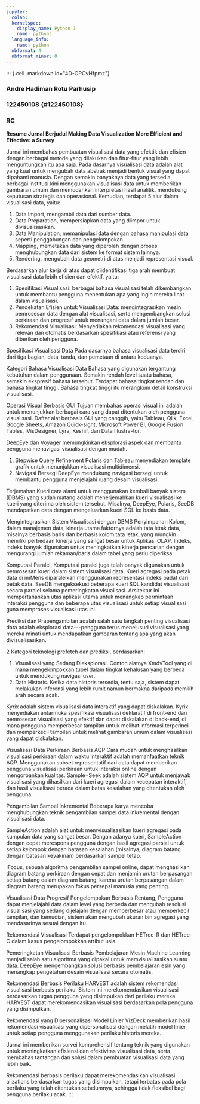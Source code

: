```yaml
---
jupyter:
  colab:
  kernelspec:
    display_name: Python 3
    name: python3
  language_info:
    name: python
  nbformat: 4
  nbformat_minor: 0
---
```


::: {.cell .markdown id="4D-OPCvHfpmz"}
### Andre Hadiman Rotu Parhusip

### 122450108 {#122450108}

### RC

**Resume Jurnal Berjudul Making Data Visualization More Efficient and
Effective: a Survey**

Jurnal ini membahas pembuatan visualisasi data yang efektik dan efisien
dengan berbagai metode yang dilakukan dan fitur-fitur yang lebih
menguntungkan itu apa saja. Pada dasarnya visualisasi data adalah alat
yang kuat untuk mengubah data abstrak menjadi bentuk visual yang dapat
dipahami manusia. Dengan semakin banyaknya data yang tersedia, berbagai
institusi kini menggunakan visualisasi data untuk memberikan gambaran
umum dan memudahkan interpretasi hasil analitik, mendukung keputusan
strategis dan operasional. Kemudian, terdapat 5 alur dalam visualisasi
data, yaitu:

1.  Data Import, mengambil data dari sumber data.
2.  Data Preparation, mempersiapkan data yang diimpor untuk
    divisualisasikan.
3.  Data Manipulation, memanipulasi data dengan bahasa manipulasi data
    seperti penggabungan dan pengelompokan.
4.  Mapping, memetakan data yang diperoleh dengan proses menghubungkan
    data dari sistem ke format sistem lainnya.
5.  Rendering, mengubah data geometri di atas menjadi representasi
    visual.

Berdasarkan alur kerja di atas dapat diidentifikasi tiga arah membuat
visualisasi data lebih efisien dan efektif, yaitu:

1.  Spesifikasi Visualisasi: berbagai bahasa visualisasi telah
    dikembangkan untuk membantu pengguna menentukan apa yang ingin
    mereka lihat dalam visualisasi.
2.  Pendekatan Efisien untuk Visualisasi Data: mengintegrasikan mesin
    pemrosesan data dengan alat visualisasi, serta mengembangkan solusi
    perkiraan dan progresif untuk menangani data dalam jumlah besar.
3.  Rekomendasi Visualisasi: Menyediakan rekomendasi visualisasi yang
    relevan dan otomatis berdasarkan spesifikasi atau referensi yang
    diberikan oleh pengguna.

Spesifikasi Visualisasi Data Pada dasarnya bahasa visualisasi data
terdiri dari tiga bagian, data, tanda, dan pemetaan di antara keduanya.

Kategori Bahasa Visualisasi Data Bahasa yang digunakan tergantung
kebutuhan dalam penggunaan. Semakin rendah level suatu bahasa, semakin
ekspresif bahasa tersebut. Terdapat bahasa tingkat rendah dan bahasa
tingkat tinggi. Bahasa tingkat tinggi itu merangkum detail konstruksi
visualisasi.

Operasi Visual Berbasis GUI Tujuan membahas operasi visual ini adalah
untuk menunjukkan berbagai cara yang dapat ditentukan oleh pengguna
visualisasi. Daftar alat berbasis GUI yang canggih, yaitu Tableau, Qlik,
Excel, Google Sheets, Amazon Quick-sight, Microsoft Power BI, Google
Fusion Tables, iVisDesigner, Lyra, Keshif, dan Data Illustra-tor.

DeepEye dan Voyager memungkinkan eksplorasi aspek dan membantu pengguna
menavigasi visualisasi dengan mudah.

1.  Stepwise Query Refinement Polaris dan Tableau menyediakan template
    grafik untuk menunjukkan visualisasi multidimensi.
2.  Navigasi Bersegi DeepEye mendukung navigasi bersegi untuk membantu
    pengguna menjelajahi ruang desain visualisasi.

Terjemahan Kueri cara alami untuk menggunakan kembali banyak sistem
(DBMS) yang sudah matang adalah menerjemahkan kueri visualisasi ke kueri
yang diterima oleh sistem tersebut. Misalnya, DeepEye, Polaris, SeeDB
mendapatkan data dengan mengeluarkan kueri SQL ke basis data.

Mengintegrasikan Sistem Visualisasi dengan DBMS Penyimpanan Kolom, dalam
manajemen data, kinerja utama faktornya adalah tata letak data, misalnya
berbasis baris dan berbasis kolom tata letak, yang mungkin memiliki
perbedaan kinerja yang sangat besar untuk Aplikasi OLAP. Indeks, indeks
banyak digunakan untuk meningkatkan kinerja pencarian dengan mengurangi
jumlah rekaman/baris dalam tabel yang perlu diperiksa.

Komputasi Paralel, Komputasi paralel juga telah banyak digunakan untuk
pemrosesan kueri dalam sistem visualisasi data. Kueri agregasi pada
petak data di imMens diparalelkan menggunakan representasi indeks padat
dari petak data. SeeDB mengeksekusi beberapa kueri SQL kandidat
visualisasi secara paralel selama pemeringkatan visualisasi. Arsitektur
ini mempertahankan utas aplikasi utama untuk menangkap permintaan
interaksi pengguna dan beberapa utas visualisasi untuk setiap
visualisasi guna memproses visualisasi utas ini.

Prediksi dan Prapengambilan adalah salah satu langkah penting
visualisasi data adalah eksplorasi data---pengguna terus menelusuri
visualisasi yang mereka minati untuk mendapatkan gambaran tentang apa
yang akan divisualisasikan.

2 Kategori teknologi prefetch dan prediksi, berdasarkan:

1.  Visualisasi yang Sedang Dieksplorasi. Contoh alatnya XmdvTool yang
    di mana mengelompokkan tupel dalam tingkat kehalusan yang berbeda
    untuk mendukung navigasi user.
2.  Data Historis. Ketika data historis tersedia, tentu saja, sistem
    dapat melakukan inferensi yang lebih rumit namun bermakna daripada
    memilih arah secara acak.

Kyrix adalah sistem visualisasi data interaktif yang dapat diskalakan.
Kyrix menyediakan antarmuka spesifikasi visualisasi deklaratif di
front-end dan pemrosesan visualisasi yang efektif dan dapat diskalakan
di back-end, di mana pengguna memperbesar tampilan untuk melihat
informasi terperinci dan memperkecil tampilan untuk melihat gambaran
umum dalam visualisasi yang dapat diskalakan.

Visualisasi Data Perkiraan Berbasis AQP Cara mudah untuk menghasilkan
visualisasi perkiraan dalam waktu interaktif adalah memanfaatkan teknik
AQP. Menggunakan subset representatif dari data dapat memberikan
pengguna visualisasi perkiraan untuk interaksi online dengan
mengorbankan kualitas. Sample+Seek adalah sistem AQP untuk menjawab
visualisasi yang dihasilkan dari kueri agregasi dalam kecepatan
interaktif, dan hasil visualisasi berada dalam batas kesalahan yang
ditentukan oleh pengguna.

Pengambilan Sampel Inkremental Beberapa karya mencoba menghubungkan
teknik pengambilan sampel data inkremental dengan visualisasi data.

SampleAction adalah alat untuk memvisualisasikan kueri agregasi pada
kumpulan data yang sangat besar. Dengan adanya kueri, SampleAction
dengan cepat merespons pengguna dengan hasil agregasi parsial untuk
setiap kelompok dengan batasan kesalahan (misalnya, diagram batang
dengan batasan keyakinan) berdasarkan sampel tetap.

IFocus, sebuah algoritma pengambilan sampel online, dapat menghasilkan
diagram batang perkiraan dengan cepat dan menjamin urutan berpasangan
setiap batang dalam diagram batang, karena urutan berpasangan dalam
diagram batang merupakan fokus persepsi manusia yang penting.

Visualisasi Data Progresif Pengelompokan Berbasis Rentang, Pengguna
dapat menjelajahi data dalam level yang berbeda dan mengubah resolusi
visualisasi yang sedang dijelajahi dengan memperbesar atau memperkecil
tampilan, dan kemudian, sistem akan mengubah ukuran bin agregasi yang
mendasarinya sesuai dengan itu.

Rekomendasi Visualisasi Terdapat pengelompokkan HETree-R dan HETree-C
dalam kasus pengelompokkan atribut usia.

Pemeringkatan Visualisasi Berbasis Pembelajaran Mesin Machine Learning
menjadi salah satu algoritma yang dipakai untuk memvisualisasikan suatu
data. DeepEye mengembangkan solusi berbasis pembelajaran esin yang
menangkap pengetahan desain visualisasi secara otomatis.

Rekomendasi Berbasis Perilaku HARVEST adalah sistem rekomendasi
visualisasi berbasis perilaku. Sistem ini merekomendasikan visualisasi
berdasarkan tugas pengguna yang disimpulkan dari perilaku mereka.
HARVEST dapat merekomendasikan visualisasi berdasarkan pola pengguna
yang disimpulkan.

Rekomendasi yang Dipersonalisasi Model Linier VizDeck memberikan hasil
rekomendasi visualisasi yang dipersonalisasi dengan melatih model linier
untuk setiap pengguna menggunakan perilaku historis mereka.

Jurnal ini memberikan survei komprehensif tentang teknik yang digunakan
untuk meningkatkan efisiensi dan efektivitas visualisasi data, serta
membahas tantangan dan solusi dalam pembuatan visualisasi data yang
lebih baik.

Rekomendasi berbasis perilaku dapat merekomendasikan visualisasi
alizations berdasarkan tugas yang disimpulkan, tetapi terbatas pada pola
perilaku yang telah ditentukan sebelumnya, sehingga tidak fleksibel bagi
pengguna perilaku acak.
:::
